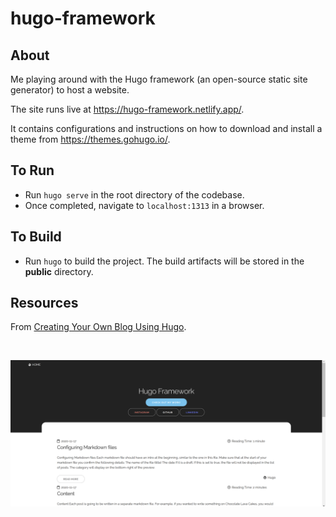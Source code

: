 # hugo-framework

## About 

Me playing around with the Hugo framework (an open-source static site generator) to host a website.

The site runs live at https://hugo-framework.netlify.app/.

It contains configurations and instructions on how to download and install a theme from https://themes.gohugo.io/.

## To Run

* Run `hugo serve` in the root directory of the codebase.
* Once completed, navigate to `localhost:1313` in a browser.

## To Build

* Run `hugo` to build the project. The build artifacts will be stored in the **public** directory.

## Resources

From [Creating Your Own Blog Using Hugo](https://vondreii.com/blog/createYourOwnBlogUsingHugo).

<br>

![alt text](static/images/Capture.PNG)